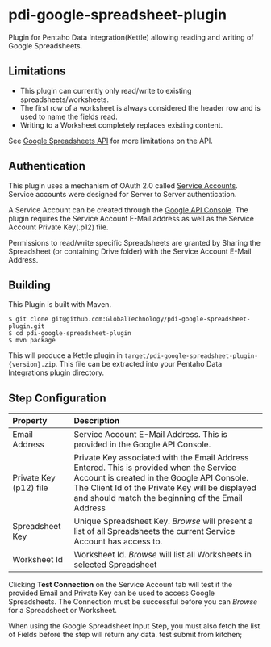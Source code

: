pdi-google-spreadsheet-plugin
=============================

Plugin for Pentaho Data Integration(Kettle) allowing reading and writing of Google Spreadsheets.

Limitations
-----------
* This plugin can currently only read/write to existing spreadsheets/worksheets.
* The first row of a worksheet is always considered the header row and is used to name the fields read.
* Writing to a Worksheet completely replaces existing content.

See [Google Spreadsheets API](https://developers.google.com/google-apps/spreadsheets/) for more limitations on the API.

Authentication
--------------
This plugin uses a mechanism of OAuth 2.0 called [Service Accounts](https://developers.google.com/accounts/docs/OAuth2ServiceAccount).
Service accounts were designed for Server to Server authentication.

A Service Account can be created through the [Google API Console](https://code.google.com/apis/console). The plugin
requires the Service Account E-Mail address as well as the Service Account Private Key(.p12) file.

Permissions to read/write specific Spreadsheets are granted by Sharing the Spreadsheet (or containing Drive folder)
with the Service Account E-Mail Address.

Building
--------
This Plugin is built with Maven.
```
$ git clone git@github.com:GlobalTechnology/pdi-google-spreadsheet-plugin.git
$ cd pdi-google-spreadsheet-plugin
$ mvn package
```

This will produce a Kettle plugin in `target/pdi-google-spreadsheet-plugin-{version}.zip`.
This file can be extracted into your Pentaho Data Integrations plugin directory.

Step Configuration
------------------
| Property               | Description |
|:-----------------------|:------------|
| Email Address          | Service Account E-Mail Address. This is provided in the Google API Console. |
| Private Key (p12) file | Private Key associated with the Email Address Entered. This is provided when the Service Account is created in the Google API Console. The Client Id of the Private Key will be displayed and should match the beginning of the Email Address |
| Spreadsheet Key        | Unique Spreadsheet Key. *Browse* will present a list of all Spreadsheets the current Service Account has access to. |
| Worksheet Id           | Worksheet Id. *Browse* will list all Worksheets in selected Spreadsheet  |

Clicking **Test Connection** on the Service Account tab will test if the provided Email and Private Key can be used to access Google Spreadsheets.
The Connection must be successful before you can *Browse* for a Spreadsheet or Worksheet.

When using the Google Spreadsheet Input Step, you must also fetch the list of Fields before the step will return any data.
test submit from kitchen;
